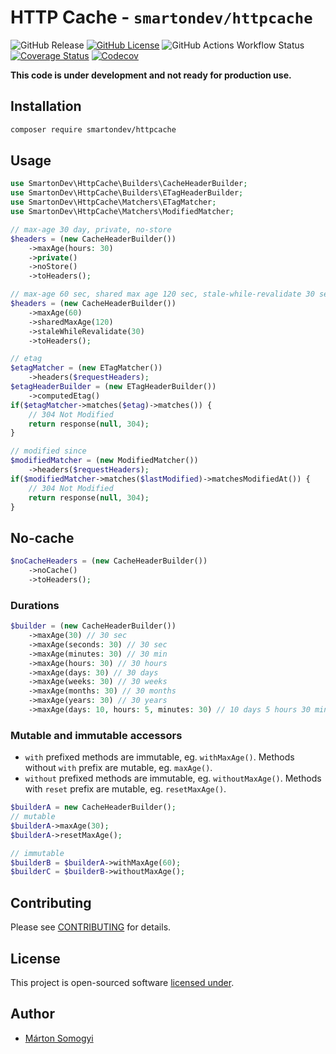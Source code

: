 # HTTP Cache - `smartondev/httpcache`

![GitHub Release](https://img.shields.io/github/v/release/smartondev/httpcache?include_prereleases)
[![GitHub License](https://img.shields.io/github/license/smartondev/httpcache)](LICENSE)
![GitHub Actions Workflow Status](https://img.shields.io/github/actions/workflow/status/smartondev/httpcache/phpunit.yml?label=tests)
[![Coverage Status](https://img.shields.io/coverallsCoverage/github/smartondev/httpcache)](https://coveralls.io/github/smartondev/httpcache?branch=main)
[![Codecov](https://img.shields.io/codecov/c/github/smartondev/httpcache)](https://app.codecov.io/gh/smartondev/httpcache)

**This code is under development and not ready for production use.**

## Installation

```bash
composer require smartondev/httpcache
```

## Usage

```php
use SmartonDev\HttpCache\Builders\CacheHeaderBuilder;
use SmartonDev\HttpCache\Builders\ETagHeaderBuilder;
use SmartonDev\HttpCache\Matchers\ETagMatcher;
use SmartonDev\HttpCache\Matchers\ModifiedMatcher;

// max-age 30 day, private, no-store
$headers = (new CacheHeaderBuilder())
    ->maxAge(hours: 30)
    ->private()
    ->noStore()
    ->toHeaders();

// max-age 60 sec, shared max age 120 sec, stale-while-revalidate 30 sec
$headers = (new CacheHeaderBuilder())
    ->maxAge(60)
    ->sharedMaxAge(120)
    ->staleWhileRevalidate(30)
    ->toHeaders();

// etag
$etagMatcher = (new ETagMatcher())
    ->headers($requestHeaders);
$etagHeaderBuilder = (new ETagHeaderBuilder())
    ->computedEtag()
if($etagMatcher->matches($etag)->matches()) {
    // 304 Not Modified
    return response(null, 304);
}

// modified since
$modifiedMatcher = (new ModifiedMatcher())
    ->headers($requestHeaders);
if($modifiedMatcher->matches($lastModified)->matchesModifiedAt()) {
    // 304 Not Modified
    return response(null, 304);
}
```

## No-cache

```php
$noCacheHeaders = (new CacheHeaderBuilder())
    ->noCache()
    ->toHeaders();
```

### Durations

```php
$builder = (new CacheHeaderBuilder())
    ->maxAge(30) // 30 sec
    ->maxAge(seconds: 30) // 30 sec
    ->maxAge(minutes: 30) // 30 min
    ->maxAge(hours: 30) // 30 hours
    ->maxAge(days: 30) // 30 days
    ->maxAge(weeks: 30) // 30 weeks
    ->maxAge(months: 30) // 30 months
    ->maxAge(years: 30) // 30 years
    ->maxAge(days: 10, hours: 5, minutes: 30) // 10 days 5 hours 30 minutes
```

### Mutable and immutable accessors

- `with` prefixed methods are immutable, eg. `withMaxAge()`. Methods without `with` prefix are mutable, eg. `maxAge()`.
- `without` prefixed methods are immutable, eg. `withoutMaxAge()`. Methods with `reset` prefix are mutable, eg.
  `resetMaxAge()`.

```php
$builderA = new CacheHeaderBuilder();
// mutable
$builderA->maxAge(30);
$builderA->resetMaxAge();

// immutable
$builderB = $builderA->withMaxAge(60);
$builderC = $builderB->withoutMaxAge();
```

## Contributing

Please see [CONTRIBUTING](CONTRIBUTING.md) for details.

## License

This project is open-sourced software [licensed under](LICENSE).

## Author

- [Márton Somogyi](https://github.com/kamarton)
